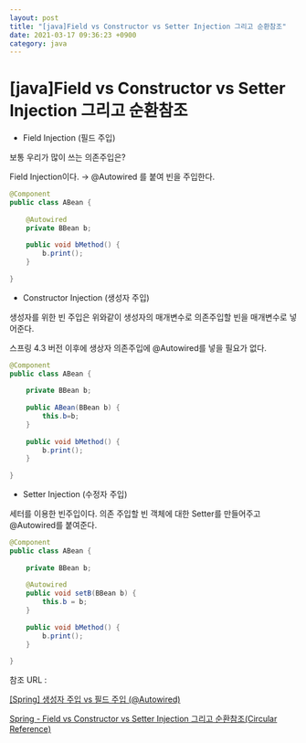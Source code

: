 ```yaml
---
layout: post
title: "[java]Field vs Constructor vs Setter Injection 그리고 순환참조"
date: 2021-03-17 09:36:23 +0900
category: java
---
```


# [java]Field vs Constructor vs Setter Injection 그리고 순환참조

- Field Injection (필드 주입)

보통 우리가 많이 쓰는 의존주입은?

Field Injection이다.  → @Autowired 를 붙여 빈을 주입한다.

```java
@Component
public class ABean {
    
    @Autowired
    private BBean b;
    
    public void bMethod() {
        b.print();
    }
    
}
```

- Constructor Injection (생성자 주입)

생성자를 위한 빈 주입은 위와같이 생성자의 매개변수로 의존주입할 빈을 매개변수로 넣어준다.

스프링 4.3 버전 이후에 생상자 의존주입에 @Autowired를 넣을 필요가 없다. 

```java
@Component
public class ABean {
    
    private BBean b;
    
    public ABean(BBean b) {
        this.b=b;
    }
    
    public void bMethod() {
        b.print();
    }
    
}
```

- Setter Injection (수정자 주입)

세터를 이용한 빈주입이다. 의존 주입할 빈 객체에 대한 Setter를 만들어주고 @Autowired를 붙여준다.

```java
@Component
public class ABean {
    
    private BBean b;
    
    @Autowired
    public void setB(BBean b) {
        this.b = b;
    }
 
    public void bMethod() {
        b.print();
    }
    
}
```

참조 URL :

[[Spring] 생성자 주입 vs 필드 주입 (@Autowired)](https://jackjeong.tistory.com/41)

[Spring - Field vs Constructor vs Setter Injection 그리고 순환참조(Circular Reference)](https://coding-start.tistory.com/250)